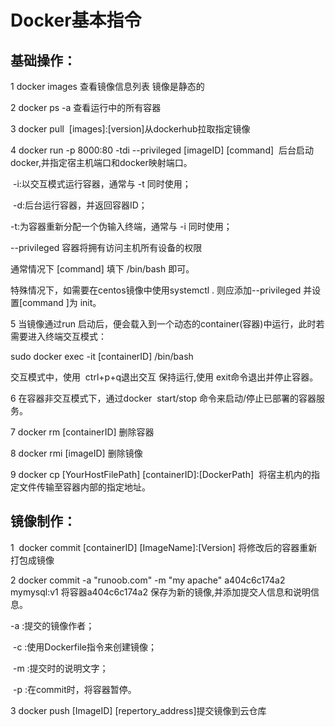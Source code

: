 # Docker基本指令
## 基础操作：

1 docker images 查看镜像信息列表 镜像是静态的

2 docker ps -a 查看运行中的所有容器

3 docker pull  [images]:[version]从dockerhub拉取指定镜像

4 docker run -p 8000:80 -tdi --privileged [imageID] [command]  后台启动docker,并指定宿主机端口和docker映射端口。

 -i:以交互模式运行容器，通常与 -t 同时使用；

 -d:后台运行容器，并返回容器ID；

-t:为容器重新分配一个伪输入终端，通常与 -i 同时使用；

--privileged 容器将拥有访问主机所有设备的权限

通常情况下 [command] 填下 /bin/bash 即可。

特殊情况下，如需要在centos镜像中使用systemctl . 则应添加--privileged 并设置[command ]为 init。

5 当镜像通过run 启动后，便会载入到一个动态的container(容器)中运行，此时若需要进入终端交互模式：

sudo docker exec -it [containerID] /bin/bash

交互模式中，使用  ctrl+p+q退出交互 保持运行,使用 exit命令退出并停止容器。

6 在容器非交互模式下，通过docker  start/stop 命令来启动/停止已部署的容器服务。

7 docker rm [containerID] 删除容器

8 docker rmi [imageID] 删除镜像

9 docker cp [YourHostFilePath] [containerID]:[DockerPath]  将宿主机内的指定文件传输至容器内部的指定地址。

## 镜像制作：

1  docker commit [containerID] [ImageName]:[Version] 将修改后的容器重新打包成镜像

2 docker commit -a "runoob.com" -m "my apache" a404c6c174a2 mymysql:v1 将容器a404c6c174a2 保存为新的镜像,并添加提交人信息和说明信息。

-a :提交的镜像作者；

 -c :使用Dockerfile指令来创建镜像；

 -m :提交时的说明文字；

 -p :在commit时，将容器暂停。

3 docker push [ImageID] [repertory_address]提交镜像到云仓库
